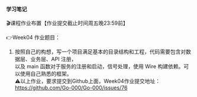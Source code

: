 #### 学习笔记
🎬课程作业布置【作业提交截止时间周五晚23:59前】

👉Week04 作业题目：
1. 按照自己的构想，写一个项目满足基本的目录结构和工程，代码需要包含对数据层、业务层、API 注册，  
以及 main 函数对于服务的注册和启动，信号处理，使用 Wire 构建依赖。可以使用自己熟悉的框架。  
⚠️以上作业，要求提交到Github上面，Week04作业提交地址：
https://github.com/Go-000/Go-000/issues/76

